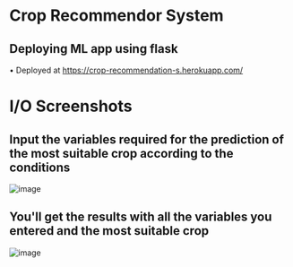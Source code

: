 # Crop Recommendor System
## Deploying ML app using flask
• Deployed at https://crop-recommendation-s.herokuapp.com/
##
# 

# I/O Screenshots
## Input the variables required for the prediction of the most suitable crop according to the conditions
![image](https://user-images.githubusercontent.com/69529536/134046576-3abb3028-a6b9-4955-ac14-5a0d8ce11813.png)
## You'll get the results with all the variables you entered and the most suitable crop
![image](https://user-images.githubusercontent.com/69529536/134046588-59f85005-49b9-40f1-b09a-fc88fab8f717.png)
